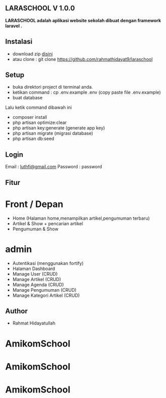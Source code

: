 ## LARASCHOOL V 1.0.0
<p><b>
LARASCHOOL adalah aplikasi website sekolah dibuat dengan framework laravel .
</b></p>

## Instalasi
- download zip <a href="https://github.com/rahmathidayat9/laraschool/archive/master.zip">disini</a> 
- atau clone : git clone https://github.com/rahmathidayat9/laraschool

## Setup
- buka direktori project di terminal anda.
- ketikan command : cp .env.example .env (copy paste file .env.example)
- buat database 

Lalu ketik command dibawah ini
- composer install
- php artisan optimize:clear 
- php artisan key:generate (generate app key)
- php artisan migrate (migrasi database)
- php artisan db:seed 

## Login
Email : luthfi@gmail.com
Password : password

## Fitur
# Front / Depan
- Home (Halaman home,menampilkan artikel,pengumuman terbaru) 
- Artikel & Show + pencarian artikel  
- Pengumuman & Show

# admin
- Autentikasi (menggunakan fortify)
- Halaman Dashboard
- Manage User (CRUD)
- Manage Artikel (CRUD)
- Manage Agenda (CRUD)
- Manage Pengumuman (CRUD)
- Manage Kategori Artikel (CRUD)

## Author
- Rahmat Hidayatullah
# AmikomSchool
# AmikomSchool
# AmikomSchool
